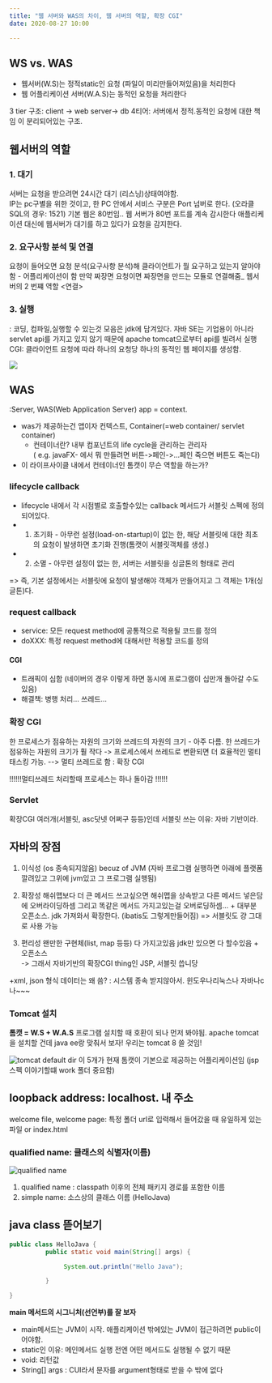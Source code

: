 ```yaml
---
title: "웹 서버와 WAS의 차이, 웹 서버의 역할, 확장 CGI"
date: 2020-08-27 10:00

---
```


## WS vs. WAS

- 웹서버(W.S)는 정적static인 요청 (파일이 미리만들어져있음)을 처리한다
- 웹 어플리케이션 서버(W.A.S)는 동적인 요청을 처리한다

3 tier 구조: client -> web server-> db
4티어: 서버에서 정적.동적인 요청에 대한 책임 이 분리되어있는 구조.

## 웹서버의 역할

### 1. 대기

서버는 요청을 받으려면 24시간 대기 (리스닝)상태여야함.  
IP는 pc구별을 위한 것이고, 한 PC 안에서 서비스 구분은 Port 넘버로 한다. (오라클 SQL의 경우: 1521)
기본 웹은 80번임.. 웹 서버가 80번 포트를 계속 감시한다
애플리케이션 대신에 웹서버가 대기를 하고 있다가 요청을 감지한다.

### 2. 요구사항 분석 및 연결

요청이 들어오면 요청 분석(요구사항 분석)해 클라이언트가 뭘 요구하고 있는지 알아야함 - 어플리케이션이 함
만약 짜장면 요청이면 짜장면을 만드는 모듈로 연결해줌_ 웹서버의 2 번쨰 역할 <연결>  

### 3. 실행

: 코딩, 컴파일,실행할 수 있는것 모음은 jdk에 담겨있다. 자바 SE는 기업용이 아니라 servlet api를 가지고 있지 않기 때문에 apache tomcat으로부터 api를 빌려서 실행  
CGI: 클라이언트 요청에 따라 하나의 요청당 하나의 동적인 웹 페이지를 생성함.  

![](https://img1.daumcdn.net/thumb/R1280x0/?scode=mtistory2&fname=https%3A%2F%2Fblog.kakaocdn.net%2Fdn%2FbNzqkt%2FbtqHjrvGsIl%2FszkOSSF10gv1zlvbcRBEH1%2Fimg.png)

## WAS

:Server, WAS(Web Application Server) app = context.

- was가 제공하는건 앱이자 컨텍스트, Container(=web container/ servlet container)
  - 컨테이너란? 내부 컴포넌트의 life cycle을 관리하는 관리자  
       ( e.g. javaFX- 에서 뭐 만들려면 버튼->페인->...페인 죽으면 버튼도 죽는다)  
- 이 라이프사이클 내에서 컨테이너인 톰캣이 무슨 역할을 하는가?

### lifecycle callback

- lifecycle 내에서 각 시점별로 호출할수있는 callback 메서드가 서블릿 스펙에 정의되어있다.
- 1) 초기화 - 아무런 설정(load-on-startup)이 없는 한, 해당 서블릿에 대한 최초의 요청이 발생하면 초기화 진행(톰캣이 서블릿객체를 생성.)
- 2) 소멸 - 아무런 설정이 없는 한, 서버는 서블릿을 싱글톤의 형태로 관리

=> 즉, 기본 설정에서는 서블릿에 요청이 발생해야 객체가 만들어지고 그 객체는 1개(싱글톤)다.

### request callback

- service: 모든 request method에 공통적으로 적용될 코드를 정의
- doXXX: 특정 request method에 대해서만 적용할 코드를 정의

#### CGI

- 트래픽이 심함 (네이버의 경우 이렇게 하면 동시에 프로그램이 십만개 돌아갈 수도 있음)
- 해결책: 병행 처리... 쓰레드...

### 확장 CGI

한 프로세스가 점유하는 자원의 크기와 쓰레드의 자원의 크기 - 아주 다름.
한 쓰레드가 점유하는 자원의 크기가 훨 작다 -> 프로세스에서 쓰레드로 변환되면 더 효율적인 멀티태스킹 가능.
--> 멀티 쓰레드로 함 : 확장 CGI

!!!!!!멀티쓰레드 처리할때 프로세스는 하나 돌아감 !!!!!!

### Servlet

확장CGI 여러개(서블릿, asc닷넷 어쩌구 등등)인데 서블릿 쓰는 이유: 자바 기반이라.

## 자바의 장점

1. 이식성 (os 종속되지않음) becuz of JVM (자바 프로그램 실행하면 아래에 플랫폼 깔려있고 그위에 jvm있고 그 프로그램 실행됨)
2. 확장성
해쉬맵보다 더 큰 메서드 쓰고싶으면 해쉬맵을 상속받고 다른 메서드 넣은담에 오버라이딩하셈 그리고 똑같은 메서드 가지고있는걸 오버로딩하셈... + 대부분 오픈소스. jdk 가져와서 확장한다. (ibatis도 그렇게만들어짐)
=> 서블릿도 걍 그대로 사용 가능

3. 편리성
왠만한 구현체(list, map 등등) 다 가지고있음 jdk만 있으면 다 할수있음 + 오픈소스  
-> 그래서 자바기반의 확장CGI thing인 JSP, 서블릿 씁니당  

+xml, json 형식 데이터는 왜 씀? : 시스템 종속 받지않아서. 윈도우나리눅스나 자바나c나~~~

### Tomcat 설치

**톰캣 = W.S + W.A.S**
프로그램 설치할 때 호환이 되나 먼저 봐야됨. apache tomcat을 설치할 건데 java ee랑 맞춰서 보자! 우리는 tomcat 8 쓸 것임!

![tomcat default dir](https://img1.daumcdn.net/thumb/R1280x0/?scode=mtistory2&fname=https%3A%2F%2Fblog.kakaocdn.net%2Fdn%2FenHKzG%2FbtqG7S2E9Le%2F424OYQJsPWejWzrox6yK90%2Fimg.png)
이 5개가 현재 톰캣이 기본으로 제공하는 어플리케이션임
(jsp 스펙 이야기할떄 work 폴더 중요함)

## loopback address: localhost. 내 주소

welcome file, welcome page: 특정 폴더 url로 입력해서 들어갔을 때 유일하게 있는 파일 or index.html

### qualified name: 클래스의 식별자(이름)

![qualified name](https://img1.daumcdn.net/thumb/R1280x0/?scode=mtistory2&fname=https%3A%2F%2Fblog.kakaocdn.net%2Fdn%2FcavSwE%2FbtqHlVQWdFR%2FHCOfFr6l4tmlKhbmqUPXy0%2Fimg.png)

1. qualified name : classpath 이후의 전체 패키지 경로를 포함한 이름
2. simple name: 소스상의 클래스 이름 (HelloJava)

## java class 뜯어보기

```java
public class HelloJava {
          public static void main(String[] args) {

               System.out.println("Hello Java");

          }

}
```

**main 메서드의 시그니처(선언부)를 잘 보자**

- main메서드는 JVM이 시작. 애플리케이션 밖에있는 JVM이 접근하려면 public이어야함.
- static인 이유: 메인메서드 실행 전엔 어떤 메서드도 실행될 수 없기 때문
- void: 리턴값
- String[] args : CUI라서 문자를 argument형태로 받을 수 밖에 없다
